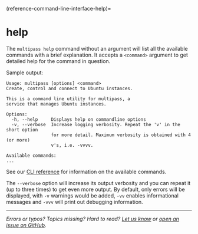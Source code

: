 (reference-command-line-interface-help)=
# help

The `multipass help` command without an argument will list all the available commands with a brief explanation. It accepts a `<command>` argument to get detailed help for the command in question.

Sample output:

```{code-block} text
Usage: multipass [options] <command>
Create, control and connect to Ubuntu instances.

This is a command line utility for multipass, a
service that manages Ubuntu instances.

Options:
  -h, --help     Displays help on commandline options
  -v, --verbose  Increase logging verbosity. Repeat the 'v' in the short option
                 for more detail. Maximum verbosity is obtained with 4 (or more)
                 v's, i.e. -vvvv.

Available commands:
...
```

See our [CLI reference](/reference/command-line-interface/index) for information on the available commands.

The `--verbose` option will increase its output verbosity and you can repeat it (up to three times) to get even more output. By default, only errors will be displayed, with `-v` warnings would be added, `-vv` enables informational messages and `-vvv` will print out debugging information.

---

*Errors or typos? Topics missing? Hard to read? <a href="https://docs.google.com/forms/d/e/1FAIpQLSd0XZDU9sbOCiljceh3rO_rkp6vazy2ZsIWgx4gsvl_Sec4Ig/viewform?usp=pp_url&entry.317501128=https://multipass.run/docs/help-command" target="_blank">Let us know</a> or <a href="https://github.com/canonical/multipass/issues/new/choose" target="_blank">open an issue on GitHub</a>.*

